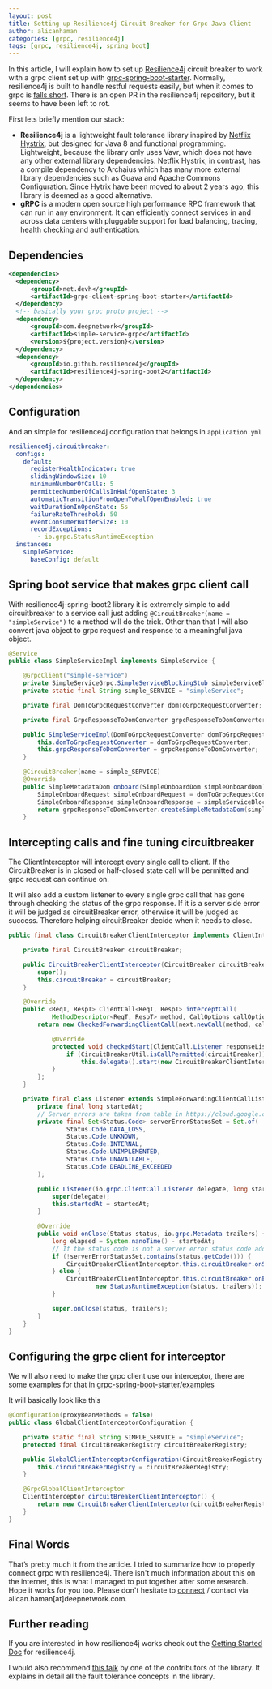 ```yaml
---
layout: post
title: Setting up Resilience4j Circuit Breaker for Grpc Java Client
author: alicanhaman
categories: [grpc, resilience4j]
tags: [grpc, resilience4j, spring boot]
---
```


In this article, I will explain how to set up [Resilience4j](https://github.com/resilience4j/resilience4j) circuit breaker to work with a grpc client set up with [grpc-spring-boot-starter](https://github.com/yidongnan/grpc-spring-boot-starter). Normally, resilience4j is built to handle restful requests easily, but when it comes to grpc is [falls short](https://github.com/resilience4j/resilience4j/issues/1067). There is an open PR in the resilience4j repository, but it seems to have been left to rot.

First lets briefly mention our stack: 

- **Resilience4j** is a lightweight fault tolerance library inspired by [Netflix Hystrix](https://github.com/Netflix/Hystrix), but designed for Java 8 and functional programming. Lightweight, because the library only uses Vavr, which does not have any other external library dependencies. Netflix Hystrix, in contrast, has a compile dependency to Archaius which has many more external library dependencies such as Guava and Apache Commons Configuration. Since Hytrix have been moved to about 2 years ago, this library is deemed as a good alternative.
- **gRPC** is a modern open source high performance RPC framework that can run in any environment. It can efficiently connect services in and across data centers with pluggable support for load balancing, tracing, health checking and authentication.

## Dependencies

``` xml
<dependencies>
  <dependency>
      <groupId>net.devh</groupId>
      <artifactId>grpc-client-spring-boot-starter</artifactId>
  </dependency>
  <!-- basically your grpc proto project -->
  <dependency>
      <groupId>com.deepnetwork</groupId>
      <artifactId>simple-service-grpc</artifactId>
      <version>${project.version}</version>
  </dependency>
  <dependency>
      <groupId>io.github.resilience4j</groupId>
      <artifactId>resilience4j-spring-boot2</artifactId>
  </dependency>
</dependencies>
```

## Configuration
And an simple for resilience4j configuration that belongs in `application.yml`

``` yml
resilience4j.circuitbreaker:
  configs:
    default:
      registerHealthIndicator: true
      slidingWindowSize: 10
      minimumNumberOfCalls: 5
      permittedNumberOfCallsInHalfOpenState: 3
      automaticTransitionFromOpenToHalfOpenEnabled: true
      waitDurationInOpenState: 5s
      failureRateThreshold: 50
      eventConsumerBufferSize: 10
      recordExceptions:
        - io.grpc.StatusRuntimeException
  instances:
    simpleService:
      baseConfig: default
```

## Spring boot service that makes grpc client call

With resilience4j-spring-boot2 library it is extremely simple to add circuitbreaker to a service call just adding `@CircuitBreaker(name = "simpleService")` to a method will do the trick. Other than that I will also convert java object to grpc request and response to a meaningful java object.

``` java
@Service
public class SimpleServiceImpl implements SimpleService {

    @GrpcClient("simple-service")
    private SimpleServiceGrpc.SimpleServiceBlockingStub simpleServiceBlockingStub;
    private static final String simple_SERVICE = "simpleService";

    private final DomToGrpcRequestConverter domToGrpcRequestConverter;

    private final GrpcResponseToDomConverter grpcResponseToDomConverter;

    public SimpleServiceImpl(DomToGrpcRequestConverter domToGrpcRequestConverter, GrpcResponseToDomConverter grpcResponseToDomConverter) {
        this.domToGrpcRequestConverter = domToGrpcRequestConverter;
        this.grpcResponseToDomConverter = grpcResponseToDomConverter;
    }

    @CircuitBreaker(name = simple_SERVICE)
    @Override
    public SimpleMetadataDom onboard(SimpleOnboardDom simpleOnboardDom) {
        SimpleOnboardRequest simpleOnboardRequest = domToGrpcRequestConverter.createSimpleOnboardRequest(simpleOnboardDom);
        SimpleOnboardResponse simpleOnboardResponse = simpleServiceBlockingStub.onboardSimple(simpleOnboardRequest);
        return grpcResponseToDomConverter.createSimpleMetadataDom(simpleOnboardResponse);
    }
```

## Intercepting calls and fine tuning circuitbreaker

The ClientInterceptor will intercept every single call to client. If the CircuitBreaker is in closed or half-closed state call will be permitted and grpc request can continue on.
<p>
It will also add a custom listener to every single grpc call that has gone through checking the status of the grpc response. If it is a server side error it will be judged as circuitBreaker error, otherwise it will be judged as success. Therefore helping circuitBreaker decide when it needs to close.

``` java
public final class CircuitBreakerClientInterceptor implements ClientInterceptor {

    private final CircuitBreaker circuitBreaker;

    public CircuitBreakerClientInterceptor(CircuitBreaker circuitBreaker) {
        super();
        this.circuitBreaker = circuitBreaker;
    }

    @Override
    public <ReqT, RespT> ClientCall<ReqT, RespT> interceptCall(
            MethodDescriptor<ReqT, RespT> method, CallOptions callOptions, Channel next) {
        return new CheckedForwardingClientCall(next.newCall(method, callOptions)) {

            @Override
            protected void checkedStart(ClientCall.Listener responseListener, io.grpc.Metadata headers) {
                if (CircuitBreakerUtil.isCallPermitted(circuitBreaker))
                    this.delegate().start(new CircuitBreakerClientInterceptor.Listener(responseListener, System.nanoTime()), headers);
            }
        };
    }

    private final class Listener extends SimpleForwardingClientCallListener {
        private final long startedAt;
        // Server errors are taken from table in https://cloud.google.com/apis/design/errors
        private final Set<Status.Code> serverErrorStatusSet = Set.of(
                Status.Code.DATA_LOSS,
                Status.Code.UNKNOWN,
                Status.Code.INTERNAL,
                Status.Code.UNIMPLEMENTED,
                Status.Code.UNAVAILABLE,
                Status.Code.DEADLINE_EXCEEDED
        );

        public Listener(io.grpc.ClientCall.Listener delegate, long startedAt) {
            super(delegate);
            this.startedAt = startedAt;
        }

        @Override
        public void onClose(Status status, io.grpc.Metadata trailers) {
            long elapsed = System.nanoTime() - startedAt;
            // If the status code is not a server error status code add a success to circuitBreaker
            if (!serverErrorStatusSet.contains(status.getCode())) {
                CircuitBreakerClientInterceptor.this.circuitBreaker.onSuccess(elapsed, TimeUnit.NANOSECONDS);
            } else {
                CircuitBreakerClientInterceptor.this.circuitBreaker.onError(elapsed, TimeUnit.NANOSECONDS,
                        new StatusRuntimeException(status, trailers));
            }

            super.onClose(status, trailers);
        }
    }
}
```

## Configuring the grpc client for interceptor

We will also need to make the grpc client use our interceptor, there are some examples for that in [grpc-spring-boot-starter/examples](https://github.com/yidongnan/grpc-spring-boot-starter/tree/master/examples)

It will basically look like this
``` java
@Configuration(proxyBeanMethods = false)
public class GlobalClientInterceptorConfiguration {

    private static final String SIMPLE_SERVICE = "simpleService";
    protected final CircuitBreakerRegistry circuitBreakerRegistry;

    public GlobalClientInterceptorConfiguration(CircuitBreakerRegistry circuitBreakerRegistry) {
        this.circuitBreakerRegistry = circuitBreakerRegistry;
    }

    @GrpcGlobalClientInterceptor
    ClientInterceptor circuitBreakerClientInterceptor() {
        return new CircuitBreakerClientInterceptor(circuitBreakerRegistry.circuitBreaker(SIMPLE_SERVICE));
    }
}
```

## Final Words

That’s pretty much it from the article. I tried to summarize how to properly connect grpc with resilience4j. There isn't much information about this on the internet, this is what I managed to put together after some research. Hope it works for you too. Please don't hesitate to [connect](https://www.linkedin.com/in/alicanhaman/) / contact via alican.haman[at]deepnetwork.com.

## Further reading

If you are interested in how resilience4j works check out the [Getting Started Doc](https://resilience4j.readme.io/docs/getting-started-3) for resilience4j.

I would also recommend [this talk](https://www.youtube.com/watch?v=KosSsZEqS-k) by one of the contributors of the library. It explains in detail all the fault tolerance concepts in the library.

